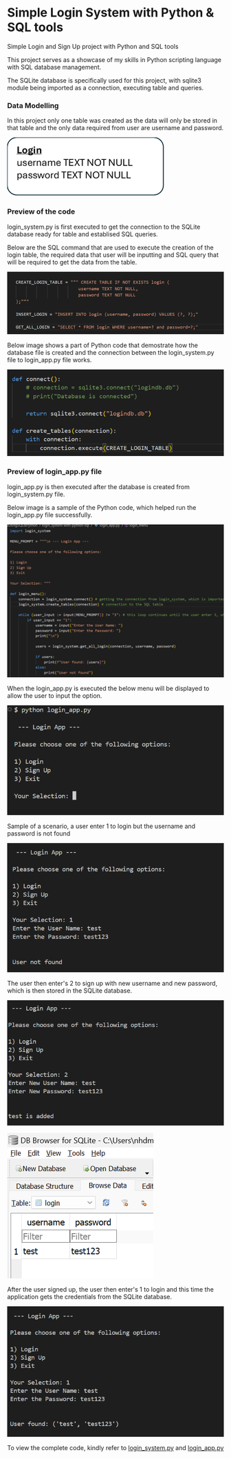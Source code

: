 # Simple Login System with Python & SQL tools
Simple Login and Sign Up project with Python and SQL tools

This project serves as a showcase of my skills in Python scripting language with SQL database management.

The SQLite database is specifically used for this project, with sqlite3 module being imported as a connection, executing table and queries.

### Data Modelling
In this project only one table was created as the data will only be stored in that table and the only data required from user are username and password. 

![](images/login_table.png)

### Preview of the code
login_system.py is first executed to get the connection to the SQLite database ready for table and establised SQL queries.

Below are the SQL command that are used to execute the creation of the login table, the required data that user will be inputting and SQL query that will be required to get the data from the table.

![](images/sql_login.png)

Below image shows a part of Python code that demostrate how the database file is created and the connection between the login_system.py file to login_app.py file works.

![](images/connection.png)

### Preview of login_app.py file
login_app.py is then executed after the database is created from login_system.py file.

Below image is a sample of the Python code, which helped run the login_app.py file successfully.

![](images/login_app.png)

When the login_app.py is executed the below menu will be displayed to allow the user to input the option.

![](images/login_app1.png)

Sample of a scenario, a user enter 1 to login but the username and password is not found

![](images/login_app2.png)

The user then enter's 2 to sign up with new username and new password, which is then stored in the SQLite database.

![](images/login_app3.png)

![](images/sample_logindb.png)

After the user signed up, the user then enter's 1 to login and this time the application gets the credentials from the SQLite database.

![](images/login_app4.png)

To view the complete code, kindly refer to [login_system.py](login_system.py) and [login_app.py](login_app.py)
